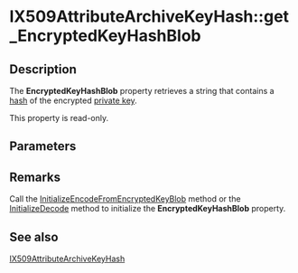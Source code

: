 # IX509AttributeArchiveKeyHash::get_EncryptedKeyHashBlob

## Description

The **EncryptedKeyHashBlob** property retrieves a string that contains a [hash](https://learn.microsoft.com/windows/desktop/SecGloss/h-gly) of the encrypted [private key](https://learn.microsoft.com/windows/desktop/SecGloss/p-gly).

This property is read-only.

## Parameters

## Remarks

Call the [InitializeEncodeFromEncryptedKeyBlob](https://learn.microsoft.com/windows/desktop/api/certenroll/nf-certenroll-ix509attributearchivekeyhash-initializeencodefromencryptedkeyblob) method or the [InitializeDecode](https://learn.microsoft.com/windows/desktop/api/certenroll/nf-certenroll-ix509attributearchivekeyhash-initializedecode) method to initialize the **EncryptedKeyHashBlob** property.

## See also

[IX509AttributeArchiveKeyHash](https://learn.microsoft.com/windows/desktop/api/certenroll/nn-certenroll-ix509attributearchivekeyhash)